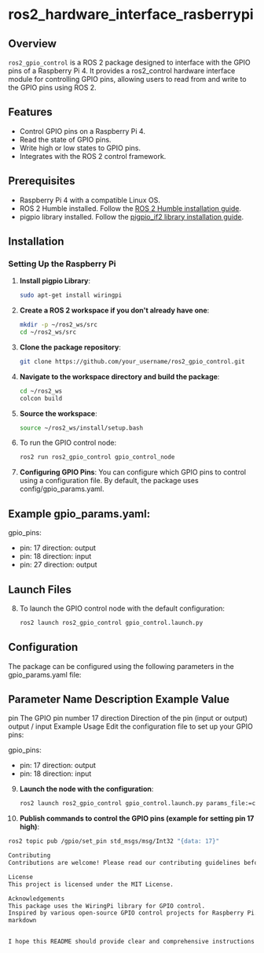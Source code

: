 # ros2_hardware_interface_rasberrypi

## Overview

`ros2_gpio_control` is a ROS 2 package designed to interface with the GPIO pins of a Raspberry Pi 4. It provides a ros2_control hardware interface module for controlling GPIO pins, allowing users to read from and write to the GPIO pins using ROS 2.

## Features

- Control GPIO pins on a Raspberry Pi 4.
- Read the state of GPIO pins.
- Write high or low states to GPIO pins.
- Integrates with the ROS 2 control framework.

## Prerequisites

- Raspberry Pi 4 with a compatible Linux OS.
- ROS 2 Humble installed. Follow the [ROS 2 Humble installation guide](https://docs.ros.org/en/humble/Installation.html).
- pigpio library installed. Follow the [pigpio_if2 library installation guide](https://abyz.me.uk/rpi/pigpio/download.html).

## Installation

### Setting Up the Raspberry Pi

1. **Install pigpio Library**:
   ```bash
   sudo apt-get install wiringpi
   
2. **Create a ROS 2 workspace if you don't already have one**:
   ```bash
   mkdir -p ~/ros2_ws/src
   cd ~/ros2_ws/src
   
3. **Clone the package repository**:
   ```bash
   git clone https://github.com/your_username/ros2_gpio_control.git
   
4. **Navigate to the workspace directory and build the package**:
   ```bash
   cd ~/ros2_ws
   colcon build
   
5. **Source the workspace**:
   ```bash
   source ~/ros2_ws/install/setup.bash
   
6. To run the GPIO control node:
   ```bash
   ros2 run ros2_gpio_control gpio_control_node

7. **Configuring GPIO Pins**:
   You can configure which GPIO pins to control using a configuration file. By default, the package uses config/gpio_params.yaml.

## Example gpio_params.yaml:

gpio_pins:
  - pin: 17
    direction: output
  - pin: 18
    direction: input
  - pin: 27
    direction: output
    
## Launch Files
8. To launch the GPIO control node with the default configuration:
   ```bash
   ros2 launch ros2_gpio_control gpio_control.launch.py

## Configuration
The package can be configured using the following parameters in the gpio_params.yaml file:

## Parameter Name	Description	Example Value
pin	The GPIO pin number	17
direction	Direction of the pin (input or output)	output / input
Example Usage
Edit the configuration file to set up your GPIO pins:

gpio_pins:
  - pin: 17
    direction: output
  - pin: 18
    direction: input
    
9. **Launch the node with the configuration**:
   ```bash
   ros2 launch ros2_gpio_control gpio_control.launch.py params_file:=config/gpio_params.yaml


10. **Publish commands to control the GPIO pins (example for setting pin 17 high)**:
   ```bash
   ros2 topic pub /gpio/set_pin std_msgs/msg/Int32 "{data: 17}"

Contributing
Contributions are welcome! Please read our contributing guidelines before submitting a pull request.

License
This project is licensed under the MIT License.

Acknowledgements
This package uses the WiringPi library for GPIO control.
Inspired by various open-source GPIO control projects for Raspberry Pi.
markdown


I hope this README should provide clear and comprehensive instructions for users to understand, install, and use your ROS 2 GPIO control package for the Raspberry Pi 4.







   
